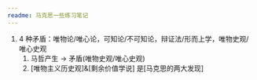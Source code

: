 ```yaml
---
readme: 马克思一些练习笔记
---
```

1. 4 种矛盾：唯物论/唯心论，可知论/不可知论，辩证法/形而上学，唯物史观/唯心史观
	1. 马哲产生 -> 矛盾(唯物史观/唯心史观)
	2. [唯物主义历史观]&[剩余价值学说] 是[马克思的两大发现]


